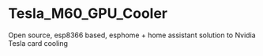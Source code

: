 # Tesla_M60_GPU_Cooler
Open source, esp8366 based, esphome + home assistant solution to Nvidia Tesla card cooling
